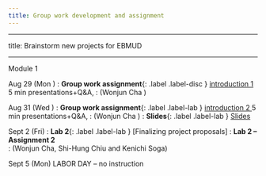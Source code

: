 ```yaml
---
title: Group work development and assignment
---
```

---
title: Brainstorm new projects for EBMUD

---

Module 1 

Aug 29 (Mon ) 
: **Group work assignment**{: .label .label-disc } [introduction 1]() 5 min presentations+Q&A, 
: (Wonjun Cha )

Aug 31 (Wed ) 
: **Group work assignment**{: .label .label-lab } [introduction 2 ](/CivEng112/lectures/) 5 min presentations+Q&A, 
: (Wonjun Cha )
: **Slides**{: .label .label-lab } [Slides](https://drive.google.com/drive/folders/1YC8G-8Jwm5JhEeXOOv6lpcU11ycCJ57T)

Sept 2 (Fri) 
: **Lab 2**{: .label .label-lab } [Finalizing project proposals]
: **Lab 2 – Assignment 2**  
: (Wonjun Cha, Shi-Hung Chiu and Kenichi Soga)

Sept 5 (Mon) LABOR DAY – no instruction